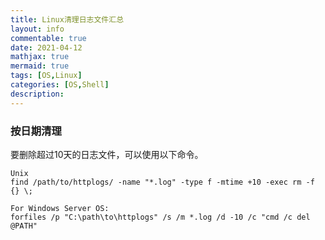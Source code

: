 ```yaml
---
title: Linux清理日志文件汇总
layout: info
commentable: true
date: 2021-04-12
mathjax: true
mermaid: true
tags: [OS,Linux]
categories: [OS,Shell]
description: 
---
```


### 按日期清理

要删除超过10天的日志文件，可以使用以下命令。

```
Unix
find /path/to/httplogs/ -name "*.log" -type f -mtime +10 -exec rm -f {} \;

For Windows Server OS:
forfiles /p "C:\path\to\httplogs" /s /m *.log /d -10 /c "cmd /c del @PATH"
```